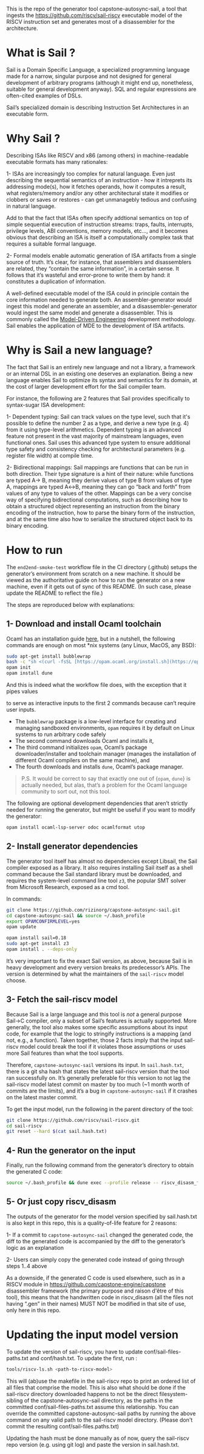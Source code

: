 This is the repo of the generator tool capstone-autosync-sail, a tool that ingests the https://github.com/riscv/sail-riscv executable model of the RISCV instruction set and generates most of a disassembler for the architecture.

# What is Sail ?

Sail is a Domain Specific Language, a specialized programming language made for a narrow, singular purpose and not designed for general development of arbitrary programs (although it might end up, nonetheless, suitable for general development anyway). SQL and regular expressions are often-cited examples of DSLs. 

Sail’s specialized domain is describing Instruction Set Architectures in an executable form.

# Why Sail ?

Describing ISAs like RISCV and x86 (among others) in machine-readable executable formats has many rationales:

1- ISAs are increasingly too complex for natural language. Even just describing the sequential semantics of an instruction - how it intreprets its addressing mode(s), how it fetches operands, how it computes a result, what registers/memory and/or any other architectural state it modifies or clobbers or saves or restores - can get unmanagebly tedious and confusing in natural language. 

Add to that the fact that ISAs often specify addtional semantics on top of simple sequential execution of instruction streams: traps, faults, interrupts, privilege levels, ABI conventions, memory models, etc…, and it becomes obvious that describing an ISA is itself a computationally complex task that requires a suitable formal language.

2- Formal models enable automatic generation of ISA artifacts from a single source of truth. It’s clear, for instance, that assemblers and disassemblers are related, they “contain the same information”, in a certain sense. It follows that it’s wasteful and error-prone to write them by hand: it constitutes a duplication of information. 

A well-defined executable model of the ISA could in principle contain the core information needed to generate both. An assembler-generator would ingest this model and generate an assembler, and a disassembler-generator would ingest the same model and generate a disassembler. This is commonly called the [Model-Driven Engineering](https://en.wikipedia.org/wiki/Model-driven_engineering) development methodology. Sail enables the application of MDE to the development of ISA artifacts.

# Why is Sail a new language?

The fact that Sail is an entirely new language and not a library, a framework or an internal DSL in an existing one deserves an explanation. Being a new language enables Sail to optimize its syntax and semantics for its domain, at the cost of larger development effort for the Sail compiler team.

For instance, the following are 2 features that Sail provides specifically to syntax-sugar ISA development:

 1- Dependent typing: Sail can track values on the type level, such that it's possible to define the number 2 as a type, and derive a new type (e.g. 4) from it using type-level arithmetics. Dependent typing is an advanced feature not present in the vast majority of mainstream languages, even functional ones. Sail uses this advanced type system to ensure additional type safety and consistency checking for architectural parameters (e.g. register file width) at compile time.

2- Bidirectional mappings: Sail mappings are functions that can be run in both direction. Their type signature is a hint of their nature: while functions are typed A→ B, meaning they derive values of type B from values of type A, mappings are typed A↔B, meaning they can go “back and forth” from values of any type to values of the other. Mappings can be a very concise way of specifying bidirectional computations, such as describing how to obtain a structured object representing an instruction from the binary encoding of the instruction, how to parse the binary form of the instruction, and at the same time also how to serialize the structured object back to its binary encoding.

# How to run

The `end2end-smoke-test` workflow file in the CI directory (.github) setups the generator’s environment from scratch on a new machine. It should be viewed as the authoritative guide on how to run the generator on a new machine, even if it gets out of sync of this README. (In such case, please update the README to reflect the file.)

The steps are reproduced below with explanations: 

## 1- Download and install Ocaml toolchain

Ocaml has an installation guide [here](https://ocaml.org/install#linux_mac_bsd), but in a nutshell, the following commands are enough on most *nix systems (any Linux, MacOS, any BSD):

```bash
sudo apt-get install bubblewrap
bash -c "sh <(curl -fsSL [https://opam.ocaml.org/install.sh](https://opam.ocaml.org/install.sh))"
opam init
opam install dune
```

And this is indeed what the workflow file does, with the exception that it pipes values 

to serve as interactive inputs to the first 2 commands because can’t require user inputs.

- The `bubblewrap` package is a low-level interface for creating and managing sandboxed environments, `opam` requires it by default on Linux systems to run arbitrary code safely
- The second command downloads Ocaml and installs it,
- The third command initializes `opam`, Ocaml’s package downloader/installer and toolchain manager (manages the installation of different Ocaml compilers on the same machine), and
- The fourth downloads and installs `dune`, Ocaml’s package manager.

> P.S. It would be correct to say that exactly one out of {`opam`, `dune`} is actually needed, but alas, that’s a problem for the Ocaml language community to sort out, not this tool.
> 

The following are optional development dependencies that aren’t strictly needed for running the generator, but might be useful if you want to modify the generator:

```bash
opam install ocaml-lsp-server odoc ocamlformat utop
```

## 2- Install generator dependencies

The generator tool itself has almost no dependencies except Libsail, the Sail compiler exposed as a library. It also requires installing Sail itself as a shell command because the Sail standard library must be downloaded, and requires the system-level command line tool `z3`, the popular SMT solver from Microsoft Research, exposed as a cmd tool.

In commands:

```bash
git clone https://github.com/rizinorg/capstone-autosync-sail.git
cd capstone-autosync-sail && source ~/.bash_profile
export OPAMCONFIRMLEVEL=yes
opam update

opam install sail=0.18
sudo apt-get install z3
opam install . --deps-only
```

It’s very important to fix the exact Sail version, as above, because Sail is in heavy development and every version breaks its predecessor’s APIs. The version is determined by what the maintainers of the `sail-riscv` model choose.  

## 3- Fetch the sail-riscv model

Because Sail is a large language and this tool is *not* a general purpose Sail→C compiler, only a subset of Sail’s features is actually supported. More generally, the tool also makes some specific assumptions about its input code, for example that the logic to stringify instructions is a mapping (and not, e.g., a function). Taken together, those 2 facts imply that the input sail-riscv model could break the tool if it violates those assumptions or uses more Sail features than what the tool supports.

Therefore, `capstone-autosync-sail` versions its input. In `sail.hash.txt`, there is a git sha hash that states the latest sail-riscv version that the tool ran successfully on. It’s generally preferable for this version to not lag the sail-riscv model latest commit on master by too much (~1 month worth of commits are the limits), and it’s a bug in `capstone-autosync-sail` if it crashes on the latest master commit. 

To get the input model, run the following in the parent directory of the tool:

```bash
git clone https://github.com/riscv/sail-riscv.git
cd sail-riscv
git reset --hard $(cat sail.hash.txt)
```

## 4- Run the generator on the input

Finally, run the following command from the generator’s directory to obtain the generated C code:

```bash
source ~/.bash_profile && dune exec --profile release -- riscv_disasm_from_sail -f conf/sail-files-paths.txt
```

## 5- Or just copy riscv_disasm

The outputs of the generator for the model version specified by sail.hash.txt is also kept in this repo, this is a quality-of-life feature for 2 reasons: 

1- If a commit to `capstone-autosync-sail` changed the generated code, the diff to the generated code is accompanied by the diff to the generator’s logic as an explanation 

2- Users can simply copy the generated code instead of going through steps 1..4 above

As a downside, if the generated C code is used elsewhere, such as in a RISCV module in https://github.com/capstone-engine/capstone disassembler framework (the primary purpose and raison d'être of this tool), this means that the handwritten code in riscv_disasm (all the files not having “.gen” in their names) MUST NOT be modified in that site of use, only here in this repo.

# Updating the input model version

To update the version of sail-riscv, you have to update conf/sail-files-paths.txt and conf/hash.txt. To update the first, run :

```bash
tools/riscv-ls.sh <path-to-riscv-model>
```

This will (ab)use the makefile in the sail-riscv repo to print an ordered list of all files that comprise the model. This is also what should be done if the sail-riscv directory downloaded happens to not be the direct filesystem-sibling of the capstone-autosync-sail directory, as the paths in the committed conf/sail-files-paths.txt assume this relationship. You can override the committed capstone-autosync-sail paths by running the above command on any valid path to the sail-riscv model directory. (Please don't commit the resulting conf/sail-files.paths.txt)

Updating the hash must be done manually as of now, query the sail-riscv repo version (e.g. using git log) and paste the version in sail.hash.txt.